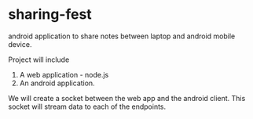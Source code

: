# sharing-fest
android application to share notes between laptop and android mobile device.  

Project will include  
1. A web application - node.js
2. An android application.

We will create a socket between the web app and the android client. This socket will stream data to each of the endpoints. 
